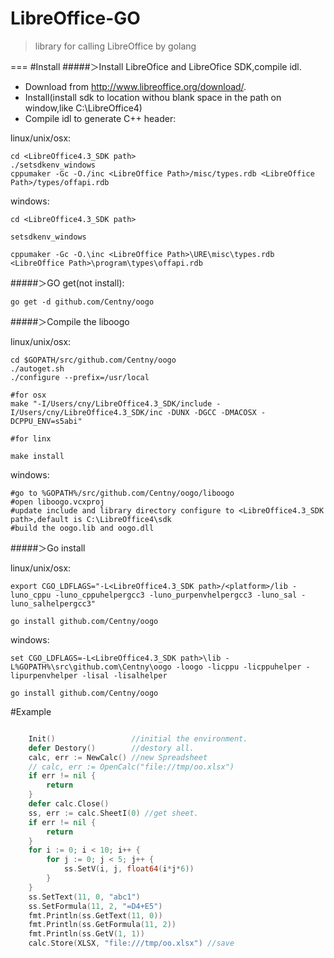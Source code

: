 LibreOffice-GO
======
> library for calling LibreOffice by golang

===
#Install
#####＞Install LibreOfice and LibreOfice SDK,compile idl.

* Download from <http://www.libreoffice.org/download/>.
* Install(install sdk to location withou blank space in the path on window,like C:\LibreOffice4)
* Compile idl to generate C++ header:

linux/unix/osx:

```
cd <LibreOffice4.3_SDK path>
./setsdkenv_windows
cppumaker -Gc -O./inc <LibreOffice Path>/misc/types.rdb <LibreOffice Path>/types/offapi.rdb

```

windows:

```
cd <LibreOffice4.3_SDK path>

setsdkenv_windows

cppumaker -Gc -O.\inc <LibreOffice Path>\URE\misc\types.rdb <LibreOffice Path>\program\types\offapi.rdb

```


#####＞GO get(not install):

```
go get -d github.com/Centny/oogo
```

#####＞Compile the liboogo

linux/unix/osx:

```
cd $GOPATH/src/github.com/Centny/oogo
./autoget.sh
./configure --prefix=/usr/local

#for osx
make "-I/Users/cny/LibreOffice4.3_SDK/include -I/Users/cny/LibreOffice4.3_SDK/inc -DUNX -DGCC -DMACOSX -DCPPU_ENV=s5abi"

#for linx

make install

```
windows:

```
#go to %GOPATH%/src/github.com/Centny/oogo/liboogo
#open liboogo.vcxproj
#update include and library directory configure to <LibreOffice4.3_SDK path>,default is C:\LibreOffice4\sdk
#build the oogo.lib and oogo.dll

```

#####＞Go install

linux/unix/osx:

```
export CGO_LDFLAGS="-L<LibreOffice4.3_SDK path>/<platform>/lib -luno_cppu -luno_cppuhelpergcc3 -luno_purpenvhelpergcc3 -luno_sal -luno_salhelpergcc3"

go install github.com/Centny/oogo	
```

windows:

```
set CGO_LDFLAGS=-L<LibreOffice4.3_SDK path>\lib -L%GOPATH%\src\github.com\Centny\oogo -loogo -licppu -licppuhelper -lipurpenvhelper -lisal -lisalhelper

go install github.com/Centny/oogo
```


#Example

```go

	Init()                 //initial the environment.
	defer Destory()        //destory all.
	calc, err := NewCalc() //new Spreadsheet
	// calc, err := OpenCalc("file://tmp/oo.xlsx")
	if err != nil {
		return
	}
	defer calc.Close()
	ss, err := calc.SheetI(0) //get sheet.
	if err != nil {
		return
	}
	for i := 0; i < 10; i++ {
		for j := 0; j < 5; j++ {
			ss.SetV(i, j, float64(i*j*6))
		}
	}
	ss.SetText(11, 0, "abc1")
	ss.SetFormula(11, 2, "=D4+E5")
	fmt.Println(ss.GetText(11, 0))
	fmt.Println(ss.GetFormula(11, 2))
	fmt.Println(ss.GetV(1, 1))
	calc.Store(XLSX, "file:///tmp/oo.xlsx") //save
```